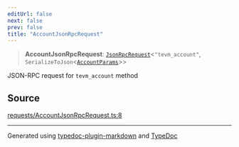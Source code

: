 ```yaml
---
editUrl: false
next: false
prev: false
title: "AccountJsonRpcRequest"
---
```


> **AccountJsonRpcRequest**: [`JsonRpcRequest`](/generated/type-aliases/jsonrpcrequest/)\<`"tevm_account"`, `SerializeToJson`\<[`AccountParams`](/generated/type-aliases/accountparams/)\>\>

JSON-RPC request for `tevm_account` method

## Source

[requests/AccountJsonRpcRequest.ts:8](https://github.com/evmts/tevm-monorepo/blob/main/vm/api/src/requests/AccountJsonRpcRequest.ts#L8)

***
Generated using [typedoc-plugin-markdown](https://www.npmjs.com/package/typedoc-plugin-markdown) and [TypeDoc](https://typedoc.org/)
